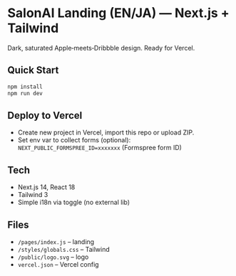 # SalonAI Landing (EN/JA) — Next.js + Tailwind

Dark, saturated Apple‑meets‑Dribbble design. Ready for Vercel.

## Quick Start

```bash
npm install
npm run dev
```

## Deploy to Vercel
- Create new project in Vercel, import this repo or upload ZIP.
- Set env var to collect forms (optional):  
  `NEXT_PUBLIC_FORMSPREE_ID=xxxxxxx` (Formspree form ID)

## Tech
- Next.js 14, React 18
- Tailwind 3
- Simple i18n via toggle (no external lib)

## Files
- `/pages/index.js` – landing
- `/styles/globals.css` – Tailwind
- `/public/logo.svg` – logo
- `vercel.json` – Vercel config
